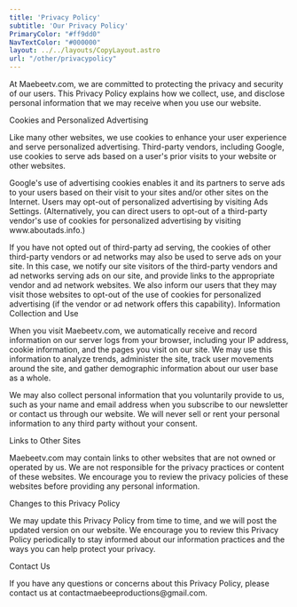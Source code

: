 ```yaml
---
title: 'Privacy Policy'
subtitle: 'Our Privacy Policy'
PrimaryColor: "#ff9dd0"
NavTextColor: "#000000"
layout: ../../layouts/CopyLayout.astro
url: "/other/privacypolicy"
---
```




<p class="serif p">At Maebeetv.com, we are committed to protecting the privacy and security of our users. This Privacy Policy explains how we collect, use, and disclose personal information that we may receive when you use our website.


<p class="serif p">Cookies and Personalized Advertising

<p class="serif p">Like many other websites, we use cookies to enhance your user experience and serve personalized advertising. Third-party vendors, including Google, use cookies to serve ads based on a user's prior visits to your website or other websites.

<p class="serif p">Google's use of advertising cookies enables it and its partners to serve ads to your users based on their visit to your sites and/or other sites on the Internet. Users may opt-out of personalized advertising by visiting Ads Settings. (Alternatively, you can direct users to opt-out of a third-party vendor's use of cookies for personalized advertising by visiting www.aboutads.info.)

<p class="serif p">If you have not opted out of third-party ad serving, the cookies of other third-party vendors or ad networks may also be used to serve ads on your site. In this case, we notify our site visitors of the third-party vendors and ad networks serving ads on our site, and provide links to the appropriate vendor and ad network websites. We also inform our users that they may visit those websites to opt-out of the use of cookies for personalized advertising (if the vendor or ad network offers this capability).
Information Collection and Use

<p class="serif p">When you visit Maebeetv.com, we automatically receive and record information on our server logs from your browser, including your IP address, cookie information, and the pages you visit on our site. We may use this information to analyze trends, administer the site, track user movements around the site, and gather demographic information about our user base as a whole.

<p class="serif p">We may also collect personal information that you voluntarily provide to us, such as your name and email address when you subscribe to our newsletter or contact us through our website. We will never sell or rent your personal information to any third party without your consent.


<p class="serif p">Links to Other Sites

<p class="serif p">Maebeetv.com may contain links to other websites that are not owned or operated by us. We are not responsible for the privacy practices or content of these websites. We encourage you to review the privacy policies of these websites before providing any personal information.


<p class="serif p">Changes to this Privacy Policy

<p class="serif p">We may update this Privacy Policy from time to time, and we will post the updated version on our website. We encourage you to review this Privacy Policy periodically to stay informed about our information practices and the ways you can help protect your privacy.


<p class="serif p">Contact Us

<p class="serif p">If you have any questions or concerns about this Privacy Policy, please contact us at contactmaebeeproductions@gmail.com.